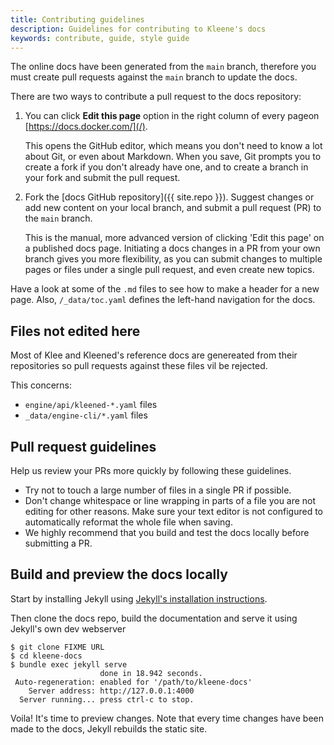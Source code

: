 ```yaml
---
title: Contributing guidelines
description: Guidelines for contributing to Kleene's docs
keywords: contribute, guide, style guide
---
```


The online docs have been generated from the `main` branch, therefore you must
create pull requests against the `main` branch to update the docs.

There are two ways to contribute a pull request to the docs repository:

1. You can click **Edit this page** option  in the right column of every pageon [https://docs.docker.com/](/).

    This opens the GitHub editor, which means you don't need to know a lot about Git, or even about Markdown. When you save, Git prompts you to create a fork if you don't already have one, and to create a branch in your fork and submit the pull request.

2. Fork the [docs GitHub repository]({{ site.repo }}). Suggest changes or add new content on your local branch, and submit a pull request (PR) to the `main` branch.

    This is the manual, more advanced version of clicking 'Edit this page' on a published docs page. Initiating a docs changes in a PR from your own branch gives you more flexibility, as you can submit changes to multiple pages or files under a single pull request, and even create new topics.

Have a look at some of the `.md` files to see how to make a header for a new
page. Also, `/_data/toc.yaml` defines the left-hand navigation for the docs.

## Files not edited here

Most of Klee and Kleened's reference docs are genereated from their
repositories so pull requests against these files vil be rejected.

This concerns:

- `engine/api/kleened-*.yaml` files
- `_data/engine-cli/*.yaml` files

## Pull request guidelines

Help us review your PRs more quickly by following these guidelines.

- Try not to touch a large number of files in a single PR if possible.
- Don't change whitespace or line wrapping in parts of a file you are not editing for other reasons.
  Make sure your text editor is not configured to automatically reformat the whole file when saving.
- We highly recommend that you build and test the docs locally before submitting
  a PR.

## Build and preview the docs locally

Start by installing Jekyll using
[Jekyll's installation instructions](https://jekyllrb.com/docs/installation/).

Then clone the docs repo, build the documentation and serve it using Jekyll's
own dev webserver

```console
$ git clone FIXME URL
$ cd kleene-docs
$ bundle exec jekyll serve
                    done in 18.942 seconds.
 Auto-regeneration: enabled for '/path/to/kleene-docs'
    Server address: http://127.0.0.1:4000
  Server running... press ctrl-c to stop.
```

Voila! It's time to preview changes. Note that every time changes have been made
to the docs, Jekyll rebuilds the static site.
